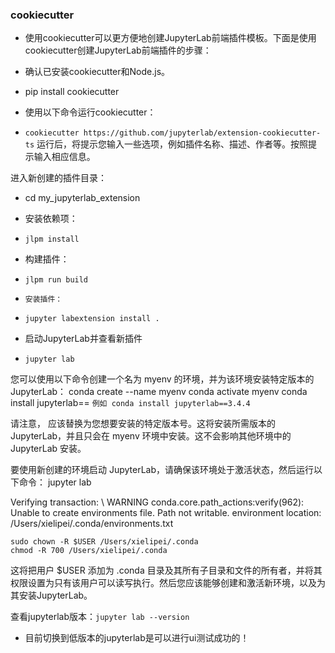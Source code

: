 ### cookiecutter
* 使用cookiecutter可以更方便地创建JupyterLab前端插件模板。下面是使用cookiecutter创建JupyterLab前端插件的步骤：

* 确认已安装cookiecutter和Node.js。

*  pip install cookiecutter

* 使用以下命令运行cookiecutter：

* `cookiecutter https://github.com/jupyterlab/extension-cookiecutter-ts`
运行后，将提示您输入一些选项，例如插件名称、描述、作者等。按照提示输入相应信息。

进入新创建的插件目录：

* cd my_jupyterlab_extension

* 安装依赖项：
* `jlpm install`

* 构建插件：
* `jlpm run build`

* `安装插件：`
* `jupyter labextension install .`

* 启动JupyterLab并查看新插件
* `jupyter lab`


您可以使用以下命令创建一个名为 myenv 的环境，并为该环境安装特定版本的 JupyterLab：
conda create --name myenv
conda activate myenv
conda install jupyterlab==<desired-version>
`例如 conda install jupyterlab==3.4.4`

请注意，<desired-version> 应该替换为您想要安装的特定版本号。这将安装所需版本的 JupyterLab，并且只会在 myenv 环境中安装。这不会影响其他环境中的 JupyterLab 安装。

要使用新创建的环境启动 JupyterLab，请确保该环境处于激活状态，然后运行以下命令：
jupyter lab


Verifying transaction: \ WARNING conda.core.path_actions:verify(962): Unable to create environments file. Path not writable.
  environment location: /Users/xielipei/.conda/environments.txt

```
sudo chown -R $USER /Users/xielipei/.conda
chmod -R 700 /Users/xielipei/.conda
```

这将把用户 $USER 添加为 .conda 目录及其所有子目录和文件的所有者，并将其权限设置为只有该用户可以读写执行。然后您应该能够创建和激活新环境，以及为其安装JupyterLab。

查看jupyterlab版本：`jupyter lab --version`


* 目前切换到低版本的jupyterlab是可以进行ui测试成功的！

